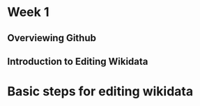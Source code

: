 # Week 1

## Overviewing Github

## Introduction to Editing Wikidata

# Basic steps for editing wikidata
